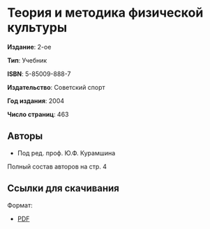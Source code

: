 
# Теория и методика физической культуры

**Издание**: 2-ое

**Тип**: Учебник

**ISBN**: 5-85009-888-7

**Издательство**: Советский спорт

**Год издания**: 2004

**Число страниц**: 463


## Авторы

- Под ред. проф. Ю.Ф. Курамшина

Полный состав авторов на стр. 4
## Ссылки для скачивания

Формат:
- [PDF](https://linktodocumentation)

